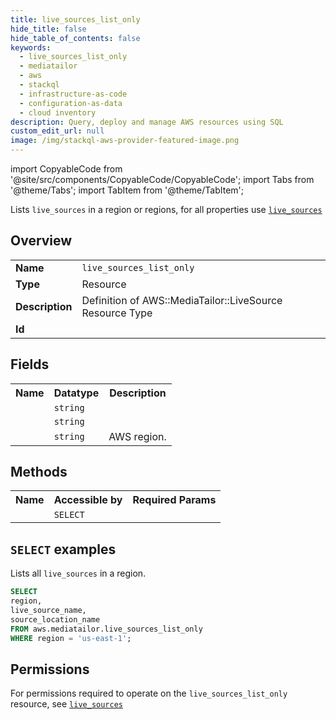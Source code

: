 ```yaml
---
title: live_sources_list_only
hide_title: false
hide_table_of_contents: false
keywords:
  - live_sources_list_only
  - mediatailor
  - aws
  - stackql
  - infrastructure-as-code
  - configuration-as-data
  - cloud inventory
description: Query, deploy and manage AWS resources using SQL
custom_edit_url: null
image: /img/stackql-aws-provider-featured-image.png
---
```


import CopyableCode from '@site/src/components/CopyableCode/CopyableCode';
import Tabs from '@theme/Tabs';
import TabItem from '@theme/TabItem';

Lists <code>live_sources</code> in a region or regions, for all properties use <a href="/services/serviceName/live_sources/"><code>live_sources</code></a>

## Overview
<table>
<tbody>
<tr><td><b>Name</b></td><td><code>live_sources_list_only</code></td></tr>
<tr><td><b>Type</b></td><td>Resource</td></tr>
<tr><td><b>Description</b></td><td>Definition of AWS::MediaTailor::LiveSource Resource Type</td></tr>
<tr><td><b>Id</b></td><td><CopyableCode code="aws.mediatailor.live_sources_list_only" /></td></tr>
</tbody>
</table>

## Fields
<table>
<tbody>
<tr><th>Name</th><th>Datatype</th><th>Description</th></tr><tr><td><CopyableCode code="live_source_name" /></td><td><code>string</code></td><td></td></tr>
<tr><td><CopyableCode code="source_location_name" /></td><td><code>string</code></td><td></td></tr>
<tr><td><CopyableCode code="region" /></td><td><code>string</code></td><td>AWS region.</td></tr>
</tbody>
</table>

## Methods

<table>
<tbody>
  <tr>
    <th>Name</th>
    <th>Accessible by</th>
    <th>Required Params</th>
  </tr>
  <tr>
    <td><CopyableCode code="list_resources" /></td>
    <td><code>SELECT</code></td>
    <td><CopyableCode code="region" /></td>
  </tr>
</tbody>
</table>

## `SELECT` examples
Lists all <code>live_sources</code> in a region.
```sql
SELECT
region,
live_source_name,
source_location_name
FROM aws.mediatailor.live_sources_list_only
WHERE region = 'us-east-1';
```


## Permissions

For permissions required to operate on the <code>live_sources_list_only</code> resource, see <a href="/services/mediatailor/live_sources/#permissions"><code>live_sources</code></a>

